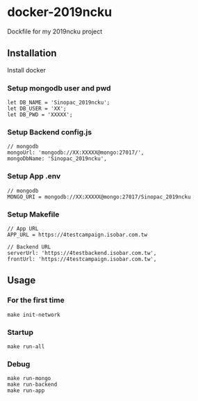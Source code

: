 # docker-2019ncku
Dockfile for my 2019ncku project

## Installation
Install docker

### Setup mongodb user and pwd
```
let DB_NAME = 'Sinopac_2019ncku';
let DB_USER = 'XX';
let DB_PWD = 'XXXXX';
```

### Setup Backend config.js
```
// mongodb
mongoUrl: 'mongodb://XX:XXXXX@mongo:27017/',
mongoDbName: 'Sinopac_2019ncku',
```

### Setup App .env
```
// mongodb
MONGO_URI = mongodb://XX:XXXXX@mongo:27017/Sinopac_2019ncku
```

### Setup Makefile
```
// App URL
APP_URL = https://4testcampaign.isobar.com.tw

// Backend URL
serverUrl: 'https://4testbackend.isobar.com.tw',
frontUrl: 'https://4testcampaign.isobar.com.tw',
```

## Usage
### For the first time
```
make init-network
```
### Startup
```
make run-all
```
### Debug
```
make run-mongo
make run-backend
make run-app
```

